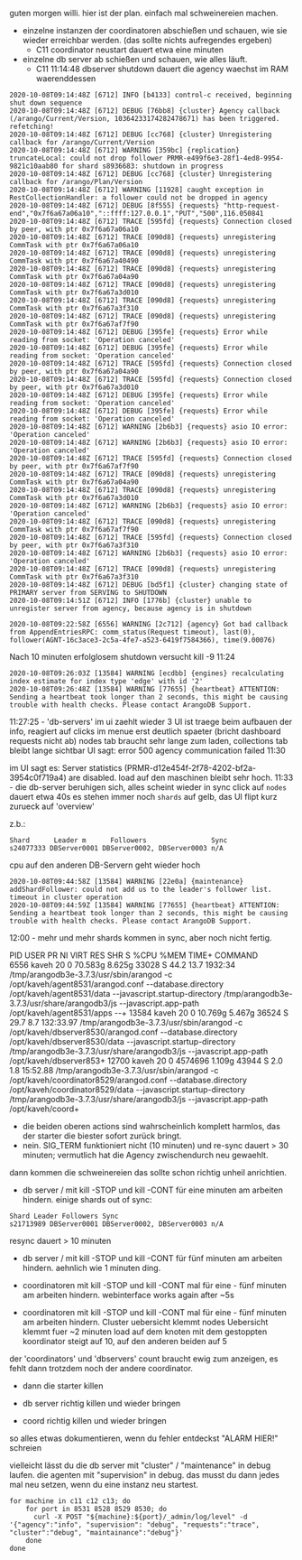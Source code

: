  guten morgen willi.
hier ist der plan. einfach mal schweinereien machen.
- einzelne instanzen der coordinatoren abschießen und schauen, wie sie wieder erreichbar werden. (das sollte nichts aufregendes ergeben)
  - C11 coordinator neustart dauert etwa eine minuten
- einzelne db server ab schießen und schauen, wie alles läuft.
  -  C11 11:14:48 dbserver shutdown dauert die agency waechst im RAM waerenddessen 

```
2020-10-08T09:14:48Z [6712] INFO [b4133] control-c received, beginning shut down sequence
2020-10-08T09:14:48Z [6712] DEBUG [76bb8] {cluster} Agency callback (/arango/Current/Version, 10364233174282478671) has been triggered. refetching!
2020-10-08T09:14:48Z [6712] DEBUG [cc768] {cluster} Unregistering callback for /arango/Current/Version
2020-10-08T09:14:48Z [6712] WARNING [359bc] {replication} truncateLocal: could not drop follower PRMR-e499f6e3-28f1-4ed8-9954-9821c10aab80 for shard s8936683: shutdown in progress
2020-10-08T09:14:48Z [6712] DEBUG [cc768] {cluster} Unregistering callback for /arango/Plan/Version
2020-10-08T09:14:48Z [6712] WARNING [11928] caught exception in RestCollectionHandler: a follower could not be dropped in agency
2020-10-08T09:14:48Z [6712] DEBUG [8f555] {requests} "http-request-end","0x7f6a67a06a10","::ffff:127.0.0.1","PUT","500",116.050841
2020-10-08T09:14:48Z [6712] TRACE [595fd] {requests} Connection closed by peer, with ptr 0x7f6a67a06a10
2020-10-08T09:14:48Z [6712] TRACE [090d8] {requests} unregistering CommTask with ptr 0x7f6a67a06a10
2020-10-08T09:14:48Z [6712] TRACE [090d8] {requests} unregistering CommTask with ptr 0x7f6a67a40490
2020-10-08T09:14:48Z [6712] TRACE [090d8] {requests} unregistering CommTask with ptr 0x7f6a67a04a90
2020-10-08T09:14:48Z [6712] TRACE [090d8] {requests} unregistering CommTask with ptr 0x7f6a67a3d010
2020-10-08T09:14:48Z [6712] TRACE [090d8] {requests} unregistering CommTask with ptr 0x7f6a67a3f310
2020-10-08T09:14:48Z [6712] TRACE [090d8] {requests} unregistering CommTask with ptr 0x7f6a67af7f90
2020-10-08T09:14:48Z [6712] DEBUG [395fe] {requests} Error while reading from socket: 'Operation canceled'
2020-10-08T09:14:48Z [6712] DEBUG [395fe] {requests} Error while reading from socket: 'Operation canceled'
2020-10-08T09:14:48Z [6712] TRACE [595fd] {requests} Connection closed by peer, with ptr 0x7f6a67a04a90
2020-10-08T09:14:48Z [6712] TRACE [595fd] {requests} Connection closed by peer, with ptr 0x7f6a67a3d010
2020-10-08T09:14:48Z [6712] DEBUG [395fe] {requests} Error while reading from socket: 'Operation canceled'
2020-10-08T09:14:48Z [6712] DEBUG [395fe] {requests} Error while reading from socket: 'Operation canceled'
2020-10-08T09:14:48Z [6712] WARNING [2b6b3] {requests} asio IO error: 'Operation canceled'
2020-10-08T09:14:48Z [6712] WARNING [2b6b3] {requests} asio IO error: 'Operation canceled'
2020-10-08T09:14:48Z [6712] TRACE [595fd] {requests} Connection closed by peer, with ptr 0x7f6a67af7f90
2020-10-08T09:14:48Z [6712] TRACE [090d8] {requests} unregistering CommTask with ptr 0x7f6a67a04a90
2020-10-08T09:14:48Z [6712] TRACE [090d8] {requests} unregistering CommTask with ptr 0x7f6a67a3d010
2020-10-08T09:14:48Z [6712] WARNING [2b6b3] {requests} asio IO error: 'Operation canceled'
2020-10-08T09:14:48Z [6712] TRACE [090d8] {requests} unregistering CommTask with ptr 0x7f6a67af7f90
2020-10-08T09:14:48Z [6712] TRACE [595fd] {requests} Connection closed by peer, with ptr 0x7f6a67a3f310
2020-10-08T09:14:48Z [6712] WARNING [2b6b3] {requests} asio IO error: 'Operation canceled'
2020-10-08T09:14:48Z [6712] TRACE [090d8] {requests} unregistering CommTask with ptr 0x7f6a67a3f310
2020-10-08T09:14:48Z [6712] DEBUG [bd5f1] {cluster} changing state of PRIMARY server from SERVING to SHUTDOWN
2020-10-08T09:14:51Z [6712] INFO [1776b] {cluster} unable to unregister server from agency, because agency is in shutdown
```
```
2020-10-08T09:22:58Z [6556] WARNING [2c712] {agency} Got bad callback from AppendEntriesRPC: comm_status(Request timeout), last(0), follower(AGNT-16c3ace3-2c5a-4fe7-a523-6419f7584366), time(9.00076)
```
Nach 10 minuten erfolglosem shutdown versucht kill -9 11:24 
```
2020-10-08T09:26:03Z [13584] WARNING [ecdbb] {engines} recalculating index estimate for index type 'edge' with id '2'
2020-10-08T09:26:48Z [13584] WARNING [77655] {heartbeat} ATTENTION: Sending a heartbeat took longer than 2 seconds, this might be causing trouble with health checks. Please contact ArangoDB Support.
```
11:27:25 - 'db-servers' im ui zaehlt wieder 3
UI ist traege beim aufbauen der info, reagiert auf clicks im menue erst deutlich spaeter (bricht dashboard requests nicht ab)
nodes tab braucht sehr lange zum laden, collections tab bleibt lange sichtbar
UI sagt: error 500 agency communication failed 11:30

im UI sagt es:
Server statistics (PRMR-d12e454f-2f78-4202-bf2a-3954c0f719a4) are disabled.
load auf den maschinen bleibt sehr hoch. 
11:33 - die db-server beruhigen sich, alles scheint wieder in sync
click auf `nodes` dauert etwa 40s
es stehen immer noch `shards` auf gelb, das UI flipt kurz zurueck auf 'overview'

z.b.:
```
Shard      Leader m      Followers                Sync
s24077333 DBServer0001 DBServer0002, DBServer0003 n/A
```
cpu auf den anderen DB-Servern geht wieder hoch

```
2020-10-08T09:44:58Z [13584] WARNING [22e0a] {maintenance} addShardFollower: could not add us to the leader's follower list. timeout in cluster operation
2020-10-08T09:44:59Z [13584] WARNING [77655] {heartbeat} ATTENTION: Sending a heartbeat took longer than 2 seconds, this might be causing trouble with health checks. Please contact ArangoDB Support.
```


12:00 - mehr und mehr shards kommen in sync, aber noch nicht fertig.

  PID USER      PR  NI    VIRT    RES    SHR S  %CPU %MEM     TIME+ COMMAND                                                                                                                                                                    
 6556 kaveh     20   0 70.583g 8.625g  33028 S  44.2 13.7   1932:34 /tmp/arangodb3e-3.7.3/usr/sbin/arangod -c /opt/kaveh/agent8531/arangod.conf --database.directory /opt/kaveh/agent8531/data --javascript.startup-directory /tmp/arangodb3e-3.7.3/usr/share/arangodb3/js --javascript.app-path /opt/kaveh/agent8531/apps --+
13584 kaveh     20   0 10.769g 5.467g  36524 S  29.7  8.7 132:33.97 /tmp/arangodb3e-3.7.3/usr/sbin/arangod -c /opt/kaveh/dbserver8530/arangod.conf --database.directory /opt/kaveh/dbserver8530/data --javascript.startup-directory /tmp/arangodb3e-3.7.3/usr/share/arangodb3/js --javascript.app-path /opt/kaveh/dbserver853+
12700 kaveh     20   0 4574696 1.109g  43944 S   2.0  1.8  15:52.88 /tmp/arangodb3e-3.7.3/usr/sbin/arangod -c /opt/kaveh/coordinator8529/arangod.conf --database.directory /opt/kaveh/coordinator8529/data --javascript.startup-directory /tmp/arangodb3e-3.7.3/usr/share/arangodb3/js --javascript.app-path /opt/kaveh/coord+

- die beiden oberen actions sind wahrscheinlich komplett harmlos, das der starter die biester sofort zurück bringt.
 - nein. SIG_TERM funktioniert nicht (10 minuten) und re-sync dauert > 30 minuten; vermutlich hat die Agency zwischendurch neu gewaehlt.

dann kommen die schweinereien das sollte schon richtig unheil anrichtien.

- db server / mit kill -STOP und kill -CONT für eine minuten am arbeiten hindern.
einige shards out of sync:
```
Shard Leader Followers Sync
s21713989 DBServer0001 DBServer0002, DBServer0003 n/A
```
resync dauert > 10 minuten

- db server / mit kill -STOP und kill -CONT für fünf minuten am arbeiten hindern.
 aehnlich wie 1 minuten ding.
 

- coordinatoren  mit kill -STOP und kill -CONT mal für eine - fünf minuten am arbeiten hindern.
webinterface works again after ~5s 
- coordinatoren  mit kill -STOP und kill -CONT mal für eine - fünf minuten am arbeiten hindern.
Cluster uebersicht klemmt
nodes Uebersicht klemmt fuer ~2 minuten
load auf dem knoten mit dem gestoppten koordinator steigt auf 10, auf den anderen beiden auf 5

der 'coordinators' und 'dbservers' count braucht ewig zum anzeigen, es fehlt dann trotzdem noch der andere coordinator.


- dann die starter killen

- db server richtig killen und wieder bringen
- coord richtig killen und wieder bringen



so alles etwas dokumentieren, wenn du fehler entdeckst "ALARM HIER!" schreien


vielleicht lässt du die db server mit "cluster" / "maintenance" in debug laufen. die agenten mit "supervision" in debug.
das musst du dann jedes mal neu setzen, wenn du eine instanz neu startest.

```
for machine in c11 c12 c13; do
    for port in 8531 8528 8529 8530; do
      curl -X POST "${machine}:${port}/_admin/log/level" -d '{"agency":"info", "supervision": "debug", "requests":"trace", "cluster":"debug", "maintainance":"debug"}'
    done
done
```
